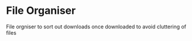 # File Organiser

File orgniser to sort out downloads once downloaded to avoid cluttering of files
    